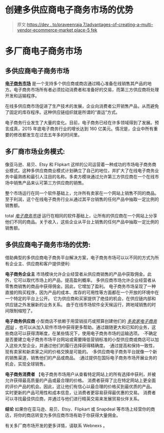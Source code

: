 # 创建多供应商电子商务市场的优势

> 原文:[https://dev . to/praveenraja 7/advantages-of-creating-a-multi-vendor-ecommerce-market place-5 fek](https://dev.to/praveenraja7/advantages-of-creating-a-multi-vendor-ecommerce-marketplace-5fek)

# [](#multi-vendor-ecommerce-marketplace)多厂商电子商务市场

## [](#multivendor-ecommerce-marketplace)多供应商电子商务市场

**[电子商务市场](https://www.webnexs.com/smb-ecommerce-website-development.php?utm_source=devto&utm_medium=article&utm_term=Ecommerce&utm_campaign=praveen)** 是一个支持多个供应商或商店通过精心准备在线销售其产品的地方。电子商务市场所有者必须拉动消费者和准备好的交易，而第三方供应商将处理开发和运输程序。

在线多供应商市场促进了生产技术的发展，企业向消费者公开销售产品，从而避免了固定的库存程序。这种供应链组织就是所谓的“直运”方式。

电子商务行业发生了大量的变化。目前，电子商务已经在许多领域得到了发展。预言成真，2015 年底电子商务行业的增长达到 160 亿美元。情况是，企业中所有重要的修改都发生在过去五年多的时间里。

## [](#multivendor-marketplace-business-model)多厂商市场业务模式:

像亚马逊、易贝、Etsy 和 Flipkart 这样的公司运营着一种成功的市场电子商务商业模式。这种多供应商商业模式计划确立了自己的地位，并扩大了在线电子商务业务中最熟练和最引人注目的名称。多卖方模块通过允许第三方供应商在一个在线市场中销售产品来认可第三方供应商的销售。

整个市场运行在同一个软件基础上，允许所有卖家在一个网站上销售不同的商品。至于利润，这个在线电子商务行业从通过其平台销售的任何产品中抽取一定比例的销售额。

total *[电子商务市场](https://www.webnexs.com/smb-ecommerce-website-development.php?utm_source=devto&utm_medium=article&utm_term=Ecommerce&utm_campaign=praveen)* 运行在相同的软件基础上，让所有的供应商在一个网站上分享他们不同的商品。关于收入，这些企业从平台上销售的任何产品中抽取一定比例的销售额。

## [](#advantages-of-multivendor-ecommerce-marketplace)多供应商电子商务市场的优势:

借助典型的多供应商电子商务平台解决方案，电子商务市场可以以不同的方式为所有企业主、供应商和客户提供便利:

**电子商务企业主**
市场模块允许企业经营者从供应商销售的产品中获取佣金。此外，它可以取代市场上的产品，提高盈利概率。
多供应商市场允许企业经营者从零售商销售的商品中获得佣金。因此，它增加了盈利。
电子商务市场呈现了一种直接的购买程序，因为产品的成本、库存的可用性等方面都在一个开放的环境中在一个特定的平台上公开。
它为供应商和买家提供了绝佳的机会，在供应链内部和供应链之外发展新的业务关系。
由于在线市场软件全天候运行，跨地域销售的时间限制缩短了。

**电子商务供应商**
小型商店不依赖于用营销技巧或预算创建他们的 *[多卖家电子商务网站](https://www.webnexs.com/smb-ecommerce-website-development.php?utm_source=devto&utm_medium=article&utm_term=Ecommerce&utm_campaign=praveen)* ，也可以从加入软件市场中获得更多帮助。通过跟随更大和已知的业务，这些商店可以获得清晰度，在某些情况下，使用电子商务市场的运输选项。
·不确定是否要建立电子商务市场平台网站或需要降低营销标准的小型供应商或商店可以加入这些大型企业，并通过他们的履行选择获得精确度。
·通过提高和保持一致性，现有卖家和新卖家之间的价格交换是可能的。
·多供应商电子商务平台就像一个新的销售渠道，销售他们的产品或商品。
:通过提供在国际电子商务市场开展业务的机会，实现全球销售。

**电子商务消费者**
【电子商务市场用户从查看特定网站上的所有选择中获利，并被允许获得最高质量的产品或最合理的价格。
消费者获得了比在特定网站上更全面的评价产品的机会。因此，这让他们有信心以最合理的价格买到最优质的产品。
实时更新的产品可用性和成本信息，让消费者更容易获得最优惠的交易。
消费者可以寻找最佳供应商，并通过与他们进行精英交易来发展贸易伙伴关系。

**结论**
如果你在亚马逊、易贝、Etsy、Flipkart 或 Snapdeal 等市场上经营你的商店，将你的商店转变为多供应商市场有助于你获得大量佣金。

有关多厂商市场开发的更多详情，请联系 Webnexs 。